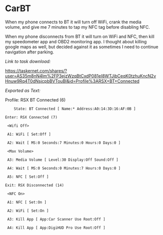 # CarBT

When my phone connects to BT it will turn off WiFi, crank the media volume, and give me 7 minutes to tap my NFC tag before disabling NFC.

When my phone disconnects from BT it will turn on WiFi and NFC, then kill my speedometer app and OBD2 monitoring app. I thought about killing google maps as well, but decided against it as sometimes I need to continue navigation after parking.

*Link to task download:*

https://taskernet.com/shares/?user=AS35m8nN4lm%2FP3ejzWzqBtCxdP081eI8WTJjbCeqK0tzhuKncN2vHnuw9Rq4T0dNsjcpbBVTouBI&id=Profile%3ARSX+BT+Connected

*Exported as Text:*

Profile: RSX BT Connected (6)

    	State: BT Connected [ Name:* Address:A0:14:3D:16:AF:0B ]
    
    Enter: RSX Connected (7)
     
     <Wifi Off>
    	
     A1: WiFi [ Set:Off ] 
    	
     A2: Wait [ MS:0 Seconds:7 Minutes:0 Hours:0 Days:0 ] 
    	
     <Max Volume>
    	
     A3: Media Volume [ Level:30 Display:Off Sound:Off ] 
    	
     A4: Wait [ MS:0 Seconds:0 Minutes:7 Hours:0 Days:0 ] 
    	
     A5: NFC [ Set:Off ] 
    
    Exit: RSX Disconnected (14)
    	
     <NFC On>
    	
     A1: NFC [ Set:On ] 
    	
     A2: WiFi [ Set:On ] 
    	
     A3: Kill App [ App:Car Scanner Use Root:Off ] 
    	
     A4: Kill App [ App:DigiHUD Pro Use Root:Off ] 
